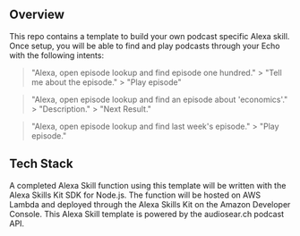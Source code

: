 ## Overview
This repo contains a template to build your own podcast specific Alexa skill. Once setup, you will be able to find and play podcasts through your Echo with the following intents:

   > "Alexa, open episode lookup and find episode one hundred."
     > "Tell me about the episode."
     > "Play episode"

   > "Alexa, open episode lookup and find an episode about 'economics'."
     > "Description."
     > "Next Result."

   > "Alexa, open episode lookup and find last week's episode."
     > "Play episode."

## Tech Stack
A completed Alexa Skill function using this template will be written with the Alexa Skills Kit SDK for Node.js.
The function will be hosted on AWS Lambda and deployed through the Alexa Skills Kit on the Amazon Developer Console.
This Alexa Skill template is powered by the audiosear.ch podcast API. 
